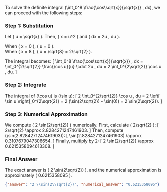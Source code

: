 To solve the definite integral \(\int_0^8 \frac{\cos\sqrt{x}}{\sqrt{x}} \, dx\), we can proceed with the following steps:

### Step 1: Substitution
Let \( u = \sqrt{x} \). Then, \( x = u^2 \) and \( dx = 2u \, du \).

When \( x = 0 \), \( u = 0 \).  
When \( x = 8 \), \( u = \sqrt{8} = 2\sqrt{2} \).

The integral becomes:
\[
\int_0^8 \frac{\cos\sqrt{x}}{\sqrt{x}} \, dx = \int_0^{2\sqrt{2}} \frac{\cos u}{u} \cdot 2u \, du = 2 \int_0^{2\sqrt{2}} \cos u \, du.
\]

### Step 2: Integrate
The integral of \(\cos u\) is \(\sin u\):
\[
2 \int_0^{2\sqrt{2}} \cos u \, du = 2 \left[ \sin u \right]_0^{2\sqrt{2}} = 2 (\sin(2\sqrt{2}) - \sin(0)) = 2 \sin(2\sqrt{2}).
\]

### Step 3: Numerical Approximation
We compute \( 2 \sin(2\sqrt{2}) \) numerically. First, calculate \( 2\sqrt{2} \):
\[
2\sqrt{2} \approx 2.8284271247461903.
\]
Then, compute \(\sin(2.8284271247461903)\):
\[
\sin(2.8284271247461903) \approx 0.3107679047306654.
\]
Finally, multiply by 2:
\[
2 \sin(2\sqrt{2}) \approx 0.6215358094613308.
\]

### Final Answer
The exact answer is \( 2 \sin(2\sqrt{2}) \), and the numerical approximation is approximately \( 0.6215358095 \).

```json
{"answer": "2 \\sin(2\\sqrt{2})", "numerical_answer": "0.6215358095"}
```